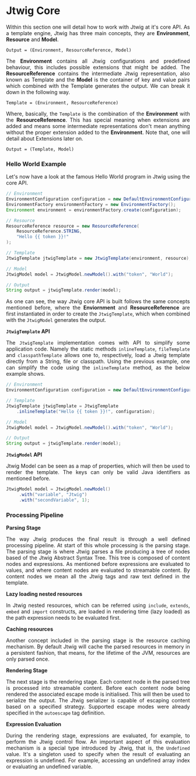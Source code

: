 # Jtwig Core

<p style="text-align: justify;">
Within this section one will detail how to work with Jtwig at it's core API. As a template engine, Jtwig has three main concepts, they are <b>Environment</b>, <b>Resource</b> and <b>Model</b>.
</p>

```
Output = (Environment, ResourceReference, Model)
```

<p style="text-align: justify;">
The <b>Environment</b> contains all Jtwig configurations and predefined behaviour, this includes possible extensions that might be added. The <b>ResourceReference</b> contains the intermediate Jtwig representation, also known as Template and the <b>Model</b> is the container of key and value pairs which combined with the Template generates the output. We can break it down in the following way.
</p>

```
Template = (Environment, ResourceReference)
```

<p style="text-align: justify;">
Where, basically, the <code>Template</code> is the combination of the <b>Environment</b> with the <b>ResourceReference</b>. This has special meaning when extensions are added and means some intermediate representations don't mean anything without the proper extension added to the <b>Environment</b>. Note that, one will detail about Extensions later on.
</p>

```
Output = (Template, Model)
```

### Hello World Example

<p style="text-align: justify;">
Let's now have a look at the famous Hello World program in Jtwig using the core API.
</p>


```java
// Environment
EnvironmentConfiguration configuration = new DefaultEnvironmentConfiguration();
EnvironmentFactory environmentFactory = new EnvironmentFactory();
Environment environment = environmentFactory.create(configuration);

// Resource
ResourceReference resource = new ResourceReference(
    ResourceReference.STRING, 
    "Hello {{ token }}!"
);

// Template
JtwigTemplate jtwigTemplate = new JtwigTemplate(environment, resource);

// Model
JtwigModel model = JtwigModel.newModel().with("token", "World");

// Output
String output = jtwigTemplate.render(model);
```

<p style="text-align: justify;">
As one can see, the way Jtwig core API is built follows the same concepts mentioned before, where the <b>Enviornment</b> and <b>ResourceReference</b> are first instantiated in order to create the <code>JtwigTemplate</code>, which when combined with the <code>JtwigModel</code> generates the output.
</p>

**``JtwigTemplate`` API**

<p style="text-align: justify;">
The <code>JtwigTemplate</code> implementation comes with API to simplify some application code. Namely the static methods <code>inlineTemplate</code>, <code>fileTemplate</code> and <code>classpathTemplate</code> allows one to, respectively, load a Jtwig template directly from a String, file or classpath. Using the previous example, one can simplify the code using the <code>inlineTemplate</code> method, as the below example shows.
</p>

```java
// Environment
EnvironmentConfiguration configuration = new DefaultEnvironmentConfiguration();

// Template
JtwigTemplate jtwigTemplate = JtwigTemplate
    .inlineTemplate("Hello {{ token }}!", configuration);

// Model
JtwigModel model = JtwigModel.newModel().with("token", "World");

// Output
String output = jtwigTemplate.render(model);
```

**``JtwigModel`` API**

<p style="text-align: justify;">
Jtwig Model can be seen as a map of properties, which will then be used to render the template. The keys can only be valid Java identifiers as mentioned before.
</p>

```java
JtwigModel model = JtwigModel.newModel()
     .with("variable", "Jtwig")
     .with("secondVariable", 1);
```

### Processing Pipeline

**Parsing Stage**

<p style="text-align: justify;">
The way Jtwig produces the final result is through a well defined processing pipeline. At start of this whole processing is the parsing stage. The parsing stage is where Jtwig parses a file producing a tree of nodes based of the Jtwig Abstract Syntax Tree. This tree is composed of content nodes and expressions. As mentioned before expressions are evaluated to values, and where content nodes are evaluated to streamable content. By content nodes we mean all the Jtwig tags and raw text defined in the template.
</p>

**Lazy loading nested resources**

<p style="text-align: justify;">
In Jtwig nested resources, which can be referred using <code>include</code>, <code>extends</code>, <code>embed</code> and <code>import</code> constructs, are loaded in rendering time (lazy loaded) as the path expression needs to be evaluated first.
</p>

**Caching resources**

<p style="text-align: justify;">
Another concept included in the parsing stage is the resource caching mechanism. By default Jtwig will cache the parsed resources in memory in a persistent fashion, that means, for the lifetime of the JVM, resources are only parsed once. 
</p>

**Rendering Stage**

<p style="text-align: justify;">
The next stage is the rendering stage. Each content node in the parsed tree is processed into streamable content. Before each content node being rendered the associated escape mode is initialised. This will then be used to serialize the output. The Jtwig serializer is capable of escaping content based on a specified strategy. Supported escape modes were already specified in the <code>autoescape</code> tag definition.
</p>

**Expression Evaluation**

<p style="text-align: justify;">
During the rendering stage, expressions are evaluated, for example, to perform the Jtwig control flow. An important aspect of this evaluation mechanism is a special type introduced by Jtwig, that is, the <code>Undefined</code> value. It's a singleton used to specify when the result of evaluating an expression is undefined. For example, accessing an undefined array index or evaluating an undefined variable.
</p>

